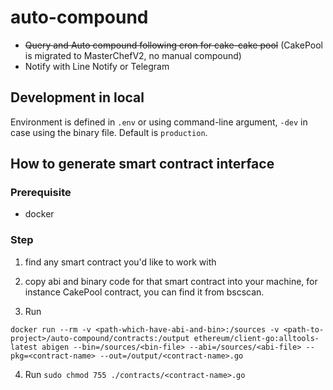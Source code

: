 # auto-compound

-   ~~Query and Auto compound following cron for cake-cake pool~~ (CakePool is migrated to MasterChefV2, no manual compound)
-   Notify with Line Notify or Telegram

## Development in local

Environment is defined in `.env` or using command-line argument, `-dev` in case using the binary file. Default is `production`.

## How to generate smart contract interface

### Prerequisite

-   docker

### Step

1. find any smart contract you'd like to work with

2. copy abi and binary code for that smart contract into your machine, for instance CakePool contract, you can find it from bscscan.

3. Run

```
docker run --rm -v <path-which-have-abi-and-bin>:/sources -v <path-to-project>/auto-compound/contracts:/output ethereum/client-go:alltools-latest abigen --bin=/sources/<bin-file> --abi=/sources/<abi-file> --pkg=<contract-name> --out=/output/<contract-name>.go
```

4. Run `sudo chmod 755 ./contracts/<contract-name>.go`
